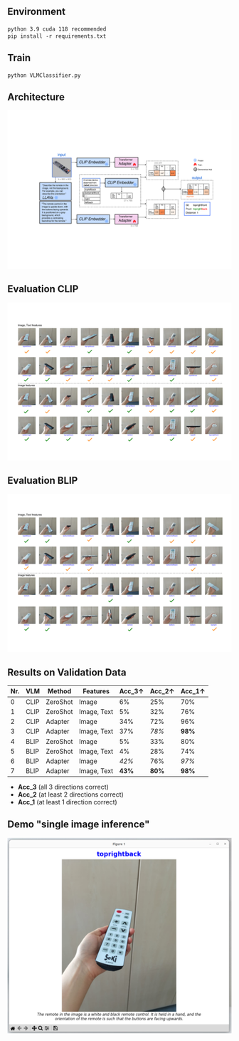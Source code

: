 ## Environment

~~~
python 3.9 cuda 118 recommended
pip install -r requirements.txt
~~~

## Train

~~~
python VLMClassifier.py
~~~

## Architecture
![Architecture](./diagrams/architecture.svg)


## Evaluation CLIP
![CLIP](./diagrams/clip_test.svg)

## Evaluation BLIP
![BLIP](./diagrams/blip_test.svg)

## Results on Validation Data
| Nr. | VLM  | Method  | Features       | Acc_3↑ | Acc_2↑ | Acc_1↑ |
|-----|------|---------|----------------|--------|--------|--------|
| 0   | CLIP | ZeroShot| Image          | 6%     | 25%    | 70%    |
| 1   | CLIP | ZeroShot| Image, Text    | 5%     | 32%    | 76%    |
| 2   | CLIP | Adapter | Image          | 34%    | 72%    | 96%    |
| 3   | CLIP | Adapter | Image, Text    | 37%    | _78%_  | **98%**|
| 4   | BLIP | ZeroShot| Image          | 5%     | 33%    | 80%    |
| 5   | BLIP | ZeroShot| Image, Text    | 4%     | 28%    | 74%    |
| 6   | BLIP | Adapter | Image          | _42%_  | 76%    | _97%_  |
| 7   | BLIP | Adapter | Image, Text    | **43%**| **80%**| **98%**|

- **Acc_3** (all 3 directions correct)
- **Acc_2** (at least 2 directions correct)
- **Acc_1** (at least 1 direction correct)

## Demo "single image inference"
![single image inference](./diagrams/demo.png)